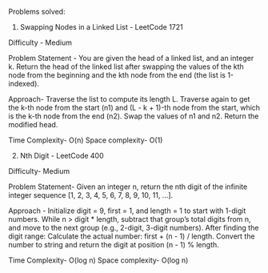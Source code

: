 Problems solved:

1. Swapping Nodes in a Linked List - LeetCode 1721

Difficulty - Medium 

Problem Statement - 
You are given the head of a linked list, and an integer k.
Return the head of the linked list after swapping the values of the kth node from the beginning and the kth node from the end (the list is 1-indexed).

Approach- 
Traverse the list to compute its length L.
Traverse again to get the k-th node from the start (n1) and (L - k + 1)-th node from the start, which is the k-th node from the end (n2).
Swap the values of n1 and n2.
Return the modified head.

Time Complexity- O(n)
Space complexity- O(1)

2. Nth Digit - LeetCode 400

Difficulty- Medium

Problem Statement- 
Given an integer n, return the nth digit of the infinite integer sequence [1, 2, 3, 4, 5, 6, 7, 8, 9, 10, 11, ...].

Approach - 
Initialize digit = 9, first = 1, and length = 1 to start with 1-digit numbers.
While n > digit * length, subtract that group’s total digits from n, and move to the next group (e.g., 2-digit, 3-digit numbers).
After finding the digit range:
    Calculate the actual number: first + (n - 1) / length.
    Convert the number to string and return the digit at position (n - 1) % length.

Time Complexity- O(log n)
Space complexity- O(log n)
